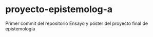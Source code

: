 # proyecto-epistemolog-a
Primer commit del repositorio
Ensayo y póster del proyecto final de  epistemología
